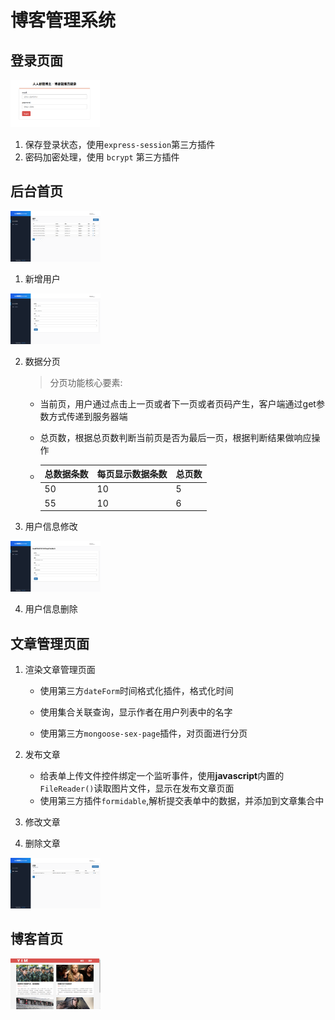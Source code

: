 # 博客管理系统

## 登录页面

<img src="./assets/images/login.png" style="zoom:15%;" />

1. 保存登录状态，使用`express-session`第三方插件
2. 密码加密处理，使用 `bcrypt` 第三方插件

## 后台首页

<img src="./assets/images/home.png" style="zoom:15%;" />

1. 新增用户

<img src="./assets/images/addUser.png" style="zoom:15%;" />

2. 数据分页

   > 分页功能核心要素:

   - 当前页，用户通过点击上一页或者下一页或者页码产生，客户端通过get参数方式传递到服务器端

   - 总页数，根据总页数判断当前页是否为最后一页，根据判断结果做响应操作

   - | 总数据条数 | 每页显示数据条数 | 总页数 |
     | ---------- | ---------------- | ------ |
     | 50         | 10               | 5      |
     | 55         | 10               | 6      |

3. 用户信息修改

<img src="./assets/images/modify.png" style="zoom:15%;" />

4. 用户信息删除



## 文章管理页面

1. 渲染文章管理页面

   - 使用第三方`dateForm`时间格式化插件，格式化时间

   - 使用集合关联查询，显示作者在用户列表中的名字

   - 使用第三方`mongoose-sex-page`插件，对页面进行分页
2. 发布文章
   - 给表单上传文件控件绑定一个监听事件，使用**javascript**内置的`FileReader()`读取图片文件，显示在发布文章页面
   - 使用第三方插件`formidable`,解析提交表单中的数据，并添加到文章集合中
3. 修改文章
4. 删除文章

<img src="./assets/images/article.png" style="zoom:15%;" />

## 博客首页

<img src="./assets/images/index.png" style="zoom:15%;" />